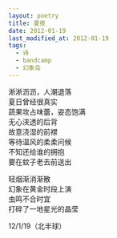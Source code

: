 ```yaml
---
layout: poetry
title: 夏夜
date: 2012-01-19
last_modified_at: 2012-01-19
tags:
  - 诗
  - bandcamp
  - 幻象岛
---
```


淅淅沥沥，人潮退落<br>
夏日曾经很真实<br>
蔬果攻占味蕾，姿态饱满<br>
无心浃透的后背<br>
故意浇湿的前襟<br>
等待温风的柔柔问候<br>
不知还给谁的拥抱<br>
要在蚊子老去前送出<br>

轻烟渐消渐散<br>
幻象在黄金时段上演<br>
虫鸣不合时宜<br>
打碎了一地星光的晶莹

12/1/19（北半球）


